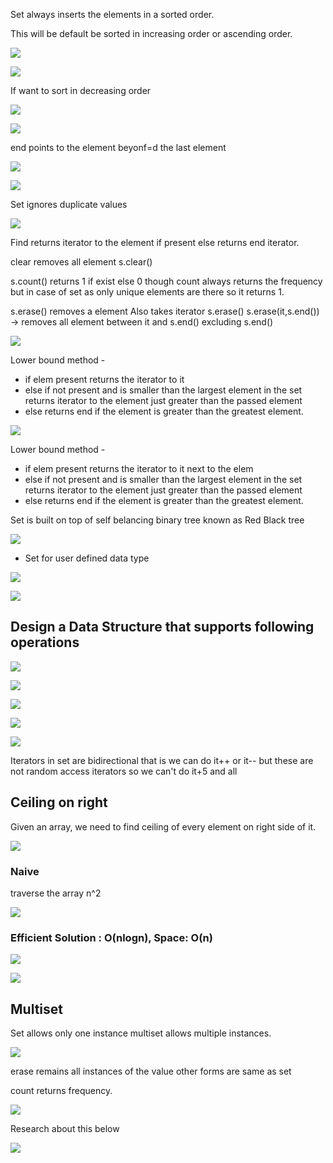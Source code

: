 Set always inserts the elements in a sorted order.

This will be default be sorted in increasing order or ascending order.

![](./images/set/img1.JPG)

![](./images/set/img2.JPG)

If want to sort in decreasing order

![](./images/set/img3.JPG)

![](./images/set/img4.JPG)

end points to the element beyonf=d the last element

![](./images/set/img5.JPG)

![](./images/set/img6.JPG)

Set ignores duplicate values

![](./images/set/img7.JPG)

Find returns iterator to the element if present else returns end iterator.

clear removes all element s.clear()

s.count(<element>) returns 1 if exist else 0 though count always returns the frequency but in case of set as only unique elements are there so it returns 1.

s.erase(<element>) removes a element
Also takes iterator
s.erase(<iterator>)
s.erase(it,s.end()) -> removes all element between it and s.end() excluding s.end()

![](./images/set/img8.JPG)

Lower bound method -
- if elem present returns the iterator to it
- else if not present and is smaller than the largest element in the set returns iterator to the element just greater than the passed element
- else returns end if the element is greater than the greatest element.

![](./images/set/img9.JPG)

Lower bound method -
- if elem present returns the iterator to it next to the elem
- else if not present and is smaller than the largest element in the set returns iterator to the element just greater than the passed element
- else returns end if the element is greater than the greatest element.

Set is built on top of self belancing binary tree known as Red Black tree

![](./images/set/img10.JPG)

- Set for user defined data type

![](./images/set/img11.JPG)

![](./images/set/img12.JPG)

## Design a Data Structure that supports following operations

![](./images/set/img13.JPG)

![](./images/set/img14.JPG)

![](./images/set/img15.JPG)

![](./images/set/img16.JPG)

![](./images/set/img17.JPG)

Iterators in set are bidirectional that is we can do it++ or it-- but these are not random access iterators so we can't do it+5 and all

## Ceiling on right

Given an array, we need to find ceiling of every element on right side of it.

![](./images/set/img18.JPG)

### Naive

traverse the array n^2

![](./images/set/img19.JPG)

### Efficient Solution : O(nlogn), Space: O(n)

![](./images/set/img20.JPG)

![](./images/set/img21.JPG)

## Multiset

Set allows only one instance multiset allows multiple instances.

![](./images/set/img22.JPG)

erase remains all instances of the value other forms are same as set

count returns frequency.

![](./images/set/img23.JPG)

Research about this below

![](./images/set/img24.JPG)
